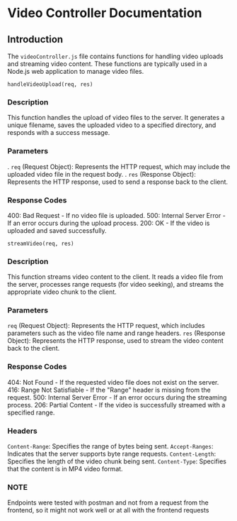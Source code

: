 # Video Controller Documentation
## Introduction
The `videoController.js` file contains functions for handling video uploads and streaming video content. These functions are typically used in a Node.js web application to manage video files.

`handleVideoUpload(req, res)`
### Description
This function handles the upload of video files to the server. It generates a unique filename, saves the uploaded video to a specified directory, and responds with a success message.

### Parameters
. `req` (Request Object): Represents the HTTP request, which may include the uploaded video file in the request body.
. `res` (Response Object): Represents the HTTP response, used to send a response back to the client.

### Response Codes
400: Bad Request - If no video file is uploaded.
500: Internal Server Error - If an error occurs during the upload process.
200: OK - If the video is uploaded and saved successfully.

`streamVideo(req, res)`
### Description
This function streams video content to the client. It reads a video file from the server, processes range requests (for video seeking), and streams the appropriate video chunk to the client.

### Parameters
`req` (Request Object): Represents the HTTP request, which includes parameters such as the video file name and range headers.
`res` (Response Object): Represents the HTTP response, used to stream the video content back to the client.

### Response Codes
404: Not Found - If the requested video file does not exist on the server.
416: Range Not Satisfiable - If the "Range" header is missing from the request.
500: Internal Server Error - If an error occurs during the streaming process.
206: Partial Content - If the video is successfully streamed with a specified range.

### Headers
`Content-Range`: Specifies the range of bytes being sent.
`Accept-Ranges`: Indicates that the server supports byte range requests.
`Content-Length`: Specifies the length of the video chunk being sent.
`Content-Type`: Specifies that the content is in MP4 video format.



### NOTE 
Endpoints were tested with postman and not from a request from the frontend, so it might not work well or at all with the frontend requests